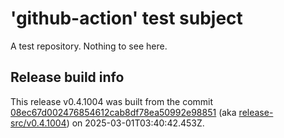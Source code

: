 # 'github-action' test subject

A test repository. Nothing to see here.


## Release build info

This release v0.4.1004 was built from the commit [08ec67d002476854612cab8df78ea50992e98851](https://github.com/kattecon/gh-release-test-ga/tree/08ec67d002476854612cab8df78ea50992e98851) (aka [release-src/v0.4.1004](https://github.com/kattecon/gh-release-test-ga/tree/release-src/v0.4.1004)) on 2025-03-01T03:40:42.453Z.
        